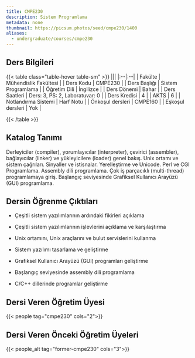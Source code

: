 ```yaml
---
title: CMPE230
description: Sistem Programlama
metadata: none
thumbnail: https://picsum.photos/seed/cmpe230/1400
aliases:
  - undergraduate/courses/cmpe230
---
```


## Ders Bilgileri

<!-- prettier-ignore-start -->
{{< table class="table-hover table-sm" >}}
|||
|:--|:--|
| Fakülte | Mühendislik Fakültesi |
| Ders Kodu | CMPE230 |
| Ders Başlığı | Sistem Programlama |
| Öğretim Dili | İngilizce |
| Ders Dönemi | Bahar |
| Ders Saatleri | Ders: 3, PS: 2, Laboratuvar: 0 |
| Ders Kredisi | 4 |
| AKTS | 6 |
| Notlandırma Sistemi | Harf Notu |
| Önkoşul dersleri | CMPE160 |
| Eşkoşul dersleri | Yok |

{{< /table >}}
<!-- prettier-ignore-end -->

## Katalog Tanımı

Derleyiciler (compiler), yorumlayıcılar (interpreter), çevirici (assembler), bağlayıcılar (linker) ve yükleyicilere (loader) genel bakış. Unix ortamı ve sistem çağrıları. Sinyaller ve istisnalar. Yerelleştirme ve Unicode. Perl ve CGI Programlama. Assembly dili programlama. Çok iş parçacıklı (multi-thread) programlamaya giriş. Başlangıç seviyesinde Grafiksel Kullanıcı Arayüzü (GUI) programlama.


## Dersin Öğrenme Çıktıları

- Çeşitli sistem yazılımlarının ardındaki fikirleri açıklama

- Çeşitli sistem yazılımlarının işlevlerini açıklama ve karşılaştırma

- Unix ortamını, Unix araçlarını ve bulut servislerini kullanma

- Sistem yazılımı tasarlama ve geliştirme

- Grafiksel Kullanıcı Arayüzü (GUI) programları geliştirme

- Başlangıç seviyesinde assembly dili programlama 

- C/C++ dillerinde programlar geliştirme

## Dersi Veren Öğretim Üyesi

{{< people tag="cmpe230" cols="2">}}

## Dersi Veren Önceki Öğretim Üyeleri

{{< people_alt tag="former-cmpe230" cols="3">}}
